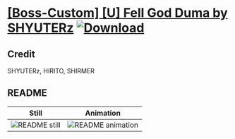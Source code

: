 # [\[Boss-Custom\] \[U\] Fell God Duma by SHYUTERz](./) [![Download](https://img.shields.io/badge/Download--red?style=social&logo=github)](https://minhaskamal.github.io/DownGit/#/home?url=https://github.com/Klokinator/FE-Repo/tree/main/Battle%20Animations%2FMonsters%20-%20Dragons%20and%20Special%2F%5BBoss-Custom%5D%20%5BU%5D%20Fell%20God%20Duma%20by%20SHYUTERz%2FREADME%20-%20Transformation%20SFX%20Notes)

## Credit

SHYUTERz, HIRITO, SHIRMER

## README

| Still | Animation |
| :---: | :-------: |
| ![README still](./README_000.png) | ![README animation](./README.gif) |
